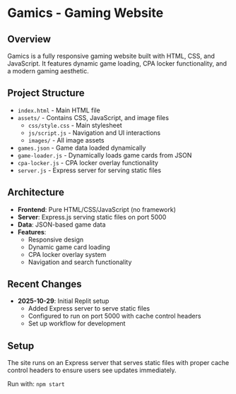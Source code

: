 # Gamics - Gaming Website

## Overview
Gamics is a fully responsive gaming website built with HTML, CSS, and JavaScript. It features dynamic game loading, CPA locker functionality, and a modern gaming aesthetic.

## Project Structure
- `index.html` - Main HTML file
- `assets/` - Contains CSS, JavaScript, and image files
  - `css/style.css` - Main stylesheet
  - `js/script.js` - Navigation and UI interactions
  - `images/` - All image assets
- `games.json` - Game data loaded dynamically
- `game-loader.js` - Dynamically loads game cards from JSON
- `cpa-locker.js` - CPA locker overlay functionality
- `server.js` - Express server for serving static files

## Architecture
- **Frontend**: Pure HTML/CSS/JavaScript (no framework)
- **Server**: Express.js serving static files on port 5000
- **Data**: JSON-based game data
- **Features**:
  - Responsive design
  - Dynamic game card loading
  - CPA locker overlay system
  - Navigation and search functionality

## Recent Changes
- **2025-10-29**: Initial Replit setup
  - Added Express server to serve static files
  - Configured to run on port 5000 with cache control headers
  - Set up workflow for development

## Setup
The site runs on an Express server that serves static files with proper cache control headers to ensure users see updates immediately.

Run with: `npm start`
